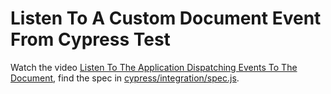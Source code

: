 # Listen To A Custom Document Event From Cypress Test

Watch the video [Listen To The Application Dispatching Events To The Document](https://youtu.be/h3O-ZxIItPk), find the spec in [cypress/integration/spec.js](./cypress/integration/spec.js).

